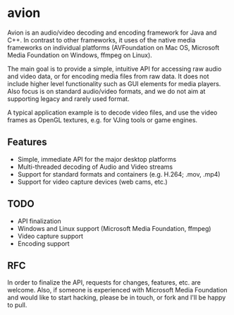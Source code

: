 # avion

Avion is an audio/video decoding and encoding framework for Java and C++. In contrast to other frameworks, it uses of the native media frameworks on individual platforms (AVFoundation on Mac OS, Microsoft Media Foundation on Windows, ffmpeg on Linux).

The main goal is to provide a simple, intuitive API for accessing raw audio and video data, or for encoding media files from raw data. It does not include higher level functionality such as GUI elements for media players. Also focus is on standard audio/video formats, and we do not aim at supporting legacy and rarely used format.

A typical application example is to decode video files, and use the video frames as OpenGL textures, e.g. for VJing tools or game engines.

## Features

- Simple, immediate API for the major desktop platforms
- Multi-threaded decoding of Audio and Video streams
- Support for standard formats and containers (e.g. H.264; .mov, .mp4)
- Support for video capture devices (web cams, etc.)


## TODO

- API finalization
- Windows and Linux support (Microsoft Media Foundation, ffmpeg)
- Video capture support
- Encoding support


## RFC

In order to finalize the API, requests for changes, features, etc. are welcome. Also, if someone is experienced with Microsoft Media Foundation and would like to start hacking, please be in touch, or fork and I'll be happy to pull.
